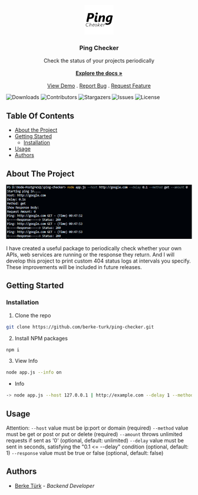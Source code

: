 <br/>
<p align="center">
  <a href="https://github.com/berke-turk/ping-checker">
    <img src="https://raw.githubusercontent.com/berke-turk/ping-checker/main/images/logo.jpg" alt="Logo" width="80" height="80">
  </a>

  <h3 align="center">Ping Checker</h3>

  <p align="center">
    Check the status of your projects periodically
    <br/>
    <br/>
    <a href="https://github.com/berke-turk/ping-checker"><strong>Explore the docs »</strong></a>
    <br/>
    <br/>
    <a href="https://github.com/berke-turk/ping-checker">View Demo</a>
    .
    <a href="https://github.com/berke-turk/ping-checker/issues">Report Bug</a>
    .
    <a href="https://github.com/berke-turk/ping-checker/issues">Request Feature</a>
  </p>
</p>

![Downloads](https://img.shields.io/github/downloads/berke-turk/ping-checker/total) ![Contributors](https://img.shields.io/github/contributors/berke-turk/ping-checker?color=dark-green) ![Stargazers](https://img.shields.io/github/stars/berke-turk/ping-checker?style=social) ![Issues](https://img.shields.io/github/issues/berke-turk/ping-checker) ![License](https://img.shields.io/github/license/berke-turk/ping-checker) 

## Table Of Contents

* [About the Project](#about-the-project)
* [Getting Started](#getting-started)
  * [Installation](#installation)
* [Usage](#usage)
* [Authors](#authors)

## About The Project

![Screen Shot](https://raw.githubusercontent.com/berke-turk/ping-checker/main/images/example.png)

I have created a useful package to periodically check whether your own APIs, web services are running or the response they return. And I will develop this project to print custom 404 status logs at intervals you specify. These improvements will be included in future releases.

## Getting Started

### Installation

1. Clone the repo

```sh
git clone https://github.com/berke-turk/ping-checker.git
```

2. Install NPM packages

```sh
npm i
```

3. View Info

```sh
node app.js --info on
```
* Info
```sh
-> node app.js --host 127.0.0.1 | http://example.com --delay 1 --method get | post | put | delete --amount 0 | 5 | 100 
```

## Usage

Attention:
```--host``` value must be ip:port or domain (required)
```--method``` value must be get or post or put or delete (required)
```--amount``` throws unlimited requests if sent as '0' (optional, default: unlimited)
```--delay``` value must be sent in seconds, satisfying the "0.1 <= --delay" condition (optional, default: 1)
```--response``` value must be true or false (optional, default: false)

## Authors

* [Berke Türk](https://github.com/berke-turk) - *Backend Developer*